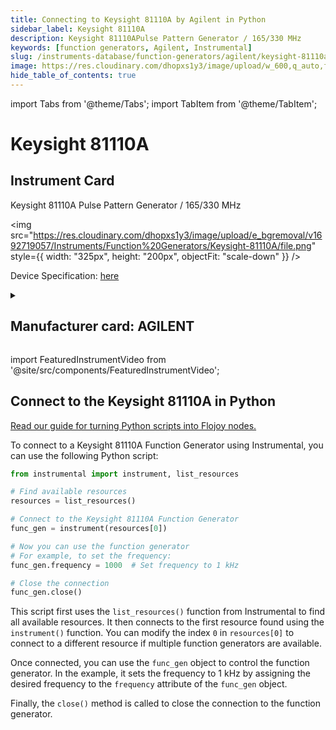 ```yaml
---
title: Connecting to Keysight 81110A by Agilent in Python
sidebar_label: Keysight 81110A
description: Keysight 81110APulse Pattern Generator / 165/330 MHz
keywords: [function generators, Agilent, Instrumental]
slug: /instruments-database/function-generators/agilent/keysight-81110a
image: https://res.cloudinary.com/dhopxs1y3/image/upload/w_600,q_auto,f_auto/e_bgremoval/v1692719057/Instruments/Function%20Generators/Keysight-81110A/file.jpg
hide_table_of_contents: true
---
```


import Tabs from '@theme/Tabs';
import TabItem from '@theme/TabItem';

# Keysight 81110A

## Instrument Card

<div className="flex">

<div>

Keysight 81110A
Pulse Pattern Generator / 165/330 MHz

</div>

<img src="https://res.cloudinary.com/dhopxs1y3/image/upload/e_bgremoval/v1692719057/Instruments/Function%20Generators/Keysight-81110A/file.png" style={{ width: "325px", height: "200px", objectFit: "scale-down" }} />

</div>

<div className="flex text-center">

<p>Device Specification: <a target="\_blank" href="https://www.keysight.com/us/en/assets/3121-1445/data-sheets-archived/5980-1215.pdf">here</a></p>

</div>

<details style={{ marginTop: "15px"}}>
<summary><h2>Manufacturer card: AGILENT</h2></summary>

<img src="https://res.cloudinary.com/dhopxs1y3/image/upload/v1692126006/Instruments/Vendor%20Logos/Agilent.png" style={{ width: "100%", height: "170px",objectFit: "scale-down" }} />

Keysight Technologies, or Keysight, is an American company that manufactures electronics test and measurement equipment and software.

<ul>
  <li>Headquarters: USA</li>
  <li>Yearly Revenue (millions, USD): 5420.0</li>
  <li>Vendor Website: <a href="https://www.keysight.com/us/en/home.html">here</a></li>
</ul>
</details>

import FeaturedInstrumentVideo from '@site/src/components/FeaturedInstrumentVideo';

<FeaturedInstrumentVideo category='FUNCTION_GENERATORS' manufacturer='AGILENT'></FeaturedInstrumentVideo>


## Connect to the Keysight 81110A in Python

[Read our guide for turning Python scripts into Flojoy nodes.](https://docs.flojoy.ai/custom-nodes/creating-custom-node/)
<Tabs>

<TabItem value="Flojoy" label="Flojoy" className="flojoy-instrument-tabs">

<NodeCardCollection category='FUNCTION_GENERATORS' manufacturer='AGILENT'></NodeCardCollection>

</TabItem>
<TabItem value="Instrumental" label="Instrumental">

To connect to a Keysight 81110A Function Generator using Instrumental, you can use the following Python script:

```python
from instrumental import instrument, list_resources

# Find available resources
resources = list_resources()

# Connect to the Keysight 81110A Function Generator
func_gen = instrument(resources[0])

# Now you can use the function generator
# For example, to set the frequency:
func_gen.frequency = 1000  # Set frequency to 1 kHz

# Close the connection
func_gen.close()
```

This script first uses the `list_resources()` function from Instrumental to find all available resources. It then connects to the first resource found using the `instrument()` function. You can modify the index `0` in `resources[0]` to connect to a different resource if multiple function generators are available.

Once connected, you can use the `func_gen` object to control the function generator. In the example, it sets the frequency to 1 kHz by assigning the desired frequency to the `frequency` attribute of the `func_gen` object.

Finally, the `close()` method is called to close the connection to the function generator.

</TabItem>
</Tabs>